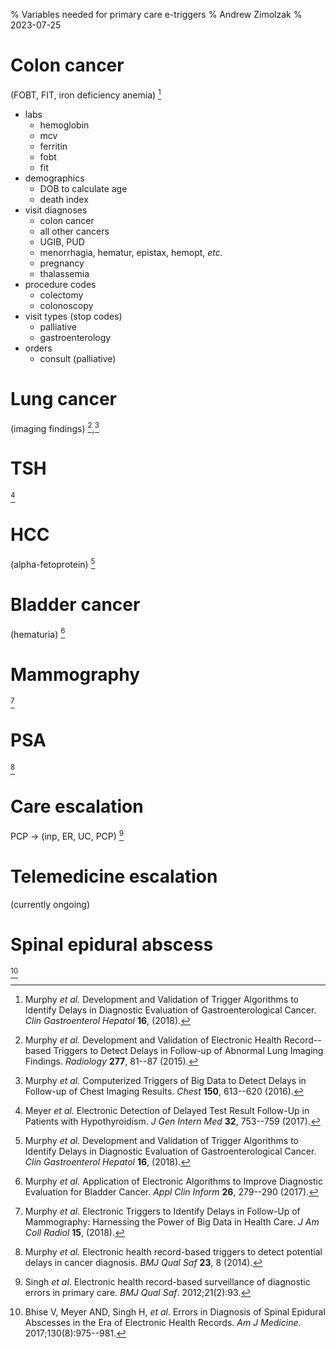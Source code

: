 % Variables needed for primary care e-triggers
% Andrew Zimolzak
% 2023-07-25

# Colon cancer

(FOBT, FIT, iron deficiency anemia) [^cgh]

- labs
    - hemoglobin
    - mcv
    - ferritin
    - fobt
    - fit
- demographics
    - DOB to calculate age
    - death index
- visit diagnoses
    - colon cancer
    - all other cancers
    - UGIB, PUD
    - menorrhagia, hematur, epistax, hemopt, *etc.*
    - pregnancy
    - thalassemia
- procedure codes
    - colectomy
    - colonoscopy
- visit types (stop codes)
    - palliative
    - gastroenterology
- orders
    - consult (palliative)


# Lung cancer

(imaging findings) [^lung],[^lung2]



# TSH

[^tsh]



# HCC

(alpha-fetoprotein) [^cgh]



# Bladder cancer

(hematuria) [^bladder]



# Mammography

[^mammogram]



# PSA

[^psa]



# Care escalation

PCP $\to$ (inp, ER, UC, PCP) [^escal]



# Telemedicine escalation

(currently ongoing)



# Spinal epidural abscess

[^sea]





[^sea]: Bhise V, Meyer AND, Singh H, *et al*. Errors in Diagnosis of
Spinal Epidural Abscesses in the Era of Electronic Health Records. *Am
J Medicine*. 2017;130(8):975--981.

[^escal]: Singh *et al*. Electronic health
record-based surveillance of diagnostic errors in primary care. *BMJ
Qual Saf*. 2012;21(2):93.

[^psa]: Murphy *et al.* Electronic health record-based triggers
to detect potential delays in cancer diagnosis. *BMJ Qual Saf* **23**,
8 (2014).

[^lung]: Murphy *et al.* Development and Validation of Electronic
Health Record--based Triggers to Detect Delays in Follow-up of
Abnormal Lung Imaging Findings. *Radiology* **277**, 81--87 (2015).

[^lung2]: Murphy *et al.* Computerized Triggers of Big Data to
Detect Delays in Follow-up of Chest Imaging Results. *Chest* **150**,
613--620 (2016).

[^bladder]: Murphy *et al.* Application of Electronic
Algorithms to Improve Diagnostic Evaluation for Bladder Cancer. *Appl
Clin Inform* **26**, 279--290 (2017).

[^tsh]: Meyer *et al.* Electronic Detection of Delayed Test
Result Follow-Up in Patients with Hypothyroidism. *J Gen Intern Med*
**32**, 753--759 (2017).

[^mammogram]: Murphy *et al.* Electronic Triggers to Identify
Delays in Follow-Up of Mammography: Harnessing the Power of Big Data
in Health Care. *J Am Coll Radiol* **15**, (2018).

[^cgh]: Murphy *et al.* Development and Validation of Trigger Algorithms
to Identify Delays in Diagnostic Evaluation of Gastroenterological
Cancer. *Clin Gastroenterol Hepatol* **16**, (2018).
